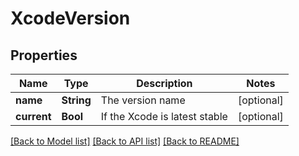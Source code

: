 # XcodeVersion

## Properties
Name | Type | Description | Notes
------------ | ------------- | ------------- | -------------
**name** | **String** | The version name | [optional] 
**current** | **Bool** | If the Xcode is latest stable | [optional] 

[[Back to Model list]](../README.md#documentation-for-models) [[Back to API list]](../README.md#documentation-for-api-endpoints) [[Back to README]](../README.md)


